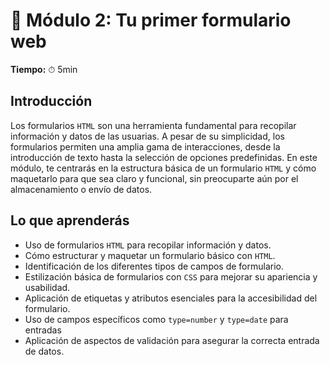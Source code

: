# 🔷 Módulo 2: Tu primer formulario web

**Tiempo:** ⏱ 5min

## Introducción

Los formularios `HTML` son una herramienta fundamental para recopilar información y datos de las usuarias. A pesar de su simplicidad, los formularios permiten una amplia gama de interacciones, desde la introducción de texto hasta la selección de opciones predefinidas. En este módulo, te centrarás en la estructura básica de un formulario `HTML` y cómo maquetarlo para que sea claro y funcional, sin preocuparte aún por el almacenamiento o envío de datos.

## Lo que aprenderás

- Uso de formularios `HTML` para recopilar información y datos.
- Cómo estructurar y maquetar un formulario básico con `HTML`.
- Identificación de los diferentes tipos de campos de formulario.
- Estilización básica de formularios con `CSS` para mejorar su apariencia y usabilidad.
- Aplicación de etiquetas y atributos esenciales para la accesibilidad del formulario.
- Uso de campos específicos como `type=number` y `type=date` para entradas 
- Aplicación de aspectos de validación para asegurar la correcta entrada de datos.
